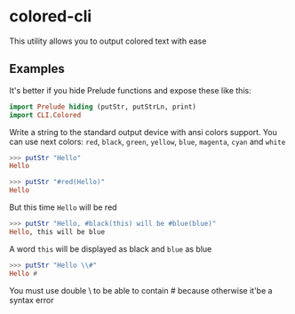 # colored-cli

This utility allows you to output colored text with ease

## Examples

It's better if you hide Prelude functions and expose these like this:

```haskell
import Prelude hiding (putStr, putStrLn, print)
import CLI.Colored
```

Write a string to the standard output device with ansi colors support. You can use next colors: `red`, `black`, `green`, `yellow`, `blue`, `magenta`, `cyan` and `white`

```haskell
>>> putStr "Hello"
Hello

>>> putStr "#red(Hello)"
Hello
```

But this time `Hello` will be red

```haskell
>>> putStr "Hello, #black(this) will be #blue(blue)"
Hello, this will be blue
```

A word `this` will be displayed as black and `blue` as blue

```haskell
>>> putStr "Hello \\#"
Hello #
```

You must use double \\ to be able to contain # because otherwise it'be a syntax error

